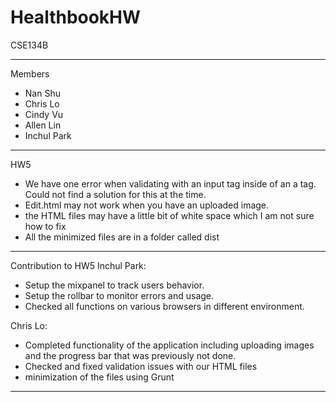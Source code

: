 # HealthbookHW
CSE134B

-----------------------------------------------------------------------
Members
- Nan Shu
- Chris Lo
- Cindy Vu
- Allen Lin
- Inchul Park

---------------------------------------------------------------------
HW5
- We have one error when validating with an input tag inside of an a tag. Could not find a solution for this at the time.
- Edit.html may not work when you have an uploaded image.
- the HTML files may have a little bit of white space which I am not sure how to fix
- All the minimized files are in a folder called dist

---------------------------------------------------------------------
Contribution to HW5
Inchul Park:
- Setup the mixpanel to track users behavior.
- Setup the rollbar to monitor errors and usage.
- Checked all functions on various browsers in different environment.

Chris Lo:
- Completed functionality of the application including uploading images and the progress bar that was previously not done.
- Checked and fixed validation issues with our HTML files
- minimization of the files using Grunt

---------------------------------------------------------------------
